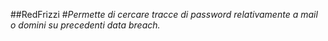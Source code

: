 ##RedFrizzi
#*Permette di cercare tracce di password relativamente a mail o domini su precedenti data breach.*
